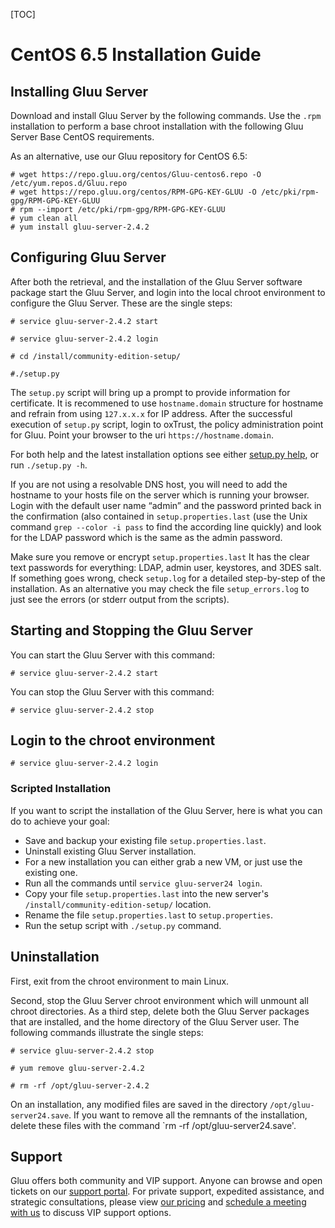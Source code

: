[TOC]

# CentOS 6.5 Installation Guide
## Installing Gluu Server 
Download and install Gluu Server by the following commands. Use the
`.rpm` installation to perform a base chroot installation with the
following Gluu Server Base CentOS requirements.

As an alternative, use our Gluu repository for CentOS 6.5:

```
# wget https://repo.gluu.org/centos/Gluu-centos6.repo -O /etc/yum.repos.d/Gluu.repo
# wget https://repo.gluu.org/centos/RPM-GPG-KEY-GLUU -O /etc/pki/rpm-gpg/RPM-GPG-KEY-GLUU
# rpm --import /etc/pki/rpm-gpg/RPM-GPG-KEY-GLUU
# yum clean all
# yum install gluu-server-2.4.2
```

## Configuring Gluu Server
After both the retrieval, and the installation of the Gluu Server
software package start the Gluu Server, and login into the local chroot
environment to configure the Gluu Server. These are the single steps:

```
# service gluu-server-2.4.2 start

# service gluu-server-2.4.2 login

# cd /install/community-edition-setup/

#./setup.py
```

The `setup.py` script will bring up a prompt to provide information for certificate. It is recommened to use
`hostname.domain` structure for hostname and refrain from using `127.x.x.x`
for IP address. After the successful execution of `setup.py` script, login to oxTrust,
the policy administration point for Gluu. Point your browser to the uri
`https://hostname.domain`.

For both help and the latest
installation options see either [setup.py help](./setup_py.md), or run
`./setup.py -h`.

If you are not using a resolvable DNS host, you will need to add
the hostname to your hosts file on the server which is running your browser.
Login with the default user name “admin” and the password printed back in
the confirmation (also contained in `setup.properties.last` (use the
Unix command `grep --color -i pass` to find the according line quickly)
and look for the LDAP password which is the same as the admin password.

Make sure you remove or encrypt `setup.properties.last` It has the clear 
text passwords for everything: LDAP, admin user, keystores, and 3DES salt.
If something goes wrong, check `setup.log` for a detailed step-by-step
of the installation. As an alternative you may check the file
`setup_errors.log` to just see the errors (or stderr output from the
scripts).

## Starting and Stopping the Gluu Server

You can start the Gluu Server with this command:

```
# service gluu-server-2.4.2 start
```

You can stop the Gluu Server with this command:

```
# service gluu-server-2.4.2 stop
```

## Login to the chroot environment

```
# service gluu-server-2.4.2 login
```

### Scripted Installation

If you want to script the installation of the Gluu Server, here is what
you can do to achieve your goal:

* Save and backup your existing file `setup.properties.last`.
* Uninstall existing Gluu Server installation.
* For a new installation you can either grab a new VM, or just use the
  existing one.
* Run all the commands until `service gluu-server24 login`.
* Copy your file `setup.properties.last` into the new server's
  `/install/community-edition-setup/` location.
* Rename the file `setup.properties.last` to `setup.properties`.
* Run the setup script with `./setup.py` command.

## Uninstallation

First, exit from the chroot environment to main Linux.

Second, stop the Gluu Server chroot environment which will unmount all
chroot directories. As a third step, delete both the Gluu Server
packages that are installed, and the home directory of the Gluu Server
user. The following commands illustrate the single steps:

```
# service gluu-server-2.4.2 stop

# yum remove gluu-server-2.4.2

# rm -rf /opt/gluu-server-2.4.2
```

On an installation, any modified files are saved in the directory
`/opt/gluu-server24.save`. If you want to remove all the remnants of the
installation, delete these files with the command `rm -rf
/opt/gluu-server24.save'.

## Support

Gluu offers both community and VIP support. Anyone can browse and open
tickets on our [support portal](http://support.gluu.org). For private
support, expedited assistance, and strategic consultations, please view
[our pricing](http://gluu.org/pricing) and [schedule a meeting with
us](http://gluu.org/booking) to discuss VIP support options.
